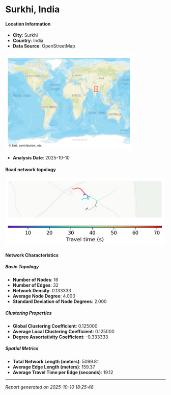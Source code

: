 # Surkhi, India

#### Location Information

- **City**: Surkhi
- **Country**: India
- **Data Source**: OpenStreetMap
<img src="Surkhi_location.png" alt="Surkhi Location Map" width="400" />

- **Analysis Date**: 2025-10-10

#### Road network topology

<img src="Surkhi_network_map.png" alt="Surkhi Road Network Map" width="500"/>

#### Network Characteristics

##### Basic Topology

- **Number of Nodes**: 16
- **Number of Edges**: 32
- **Network Density**: 0.133333
- **Average Node Degree**: 4.000
- **Standard Deviation of Node Degrees**: 2.000

##### Clustering Properties

- **Global Clustering Coefficient**: 0.125000
- **Average Local Clustering Coefficient**: 0.125000
- **Degree Assortativity Coefficient**: -0.333333

##### Spatial Metrics

- **Total Network Length (meters)**: 5099.81
- **Average Edge Length (meters)**: 159.37
- **Average Travel Time per Edge (seconds)**: 19.12

---
*Report generated on 2025-10-10 18:25:48*
